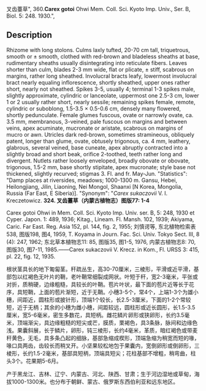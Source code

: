 叉齿薹草",
360.**Carex gotoi** Ohwi Mem. Coll. Sci. Kyoto Imp. Univ., Ser. B, Biol. 5: 248. 1930.",

## Description
Rhizome with long stolons. Culms laxly tufted, 20-70 cm tall, triquetrous, smooth or ± smooth, clothed with red-brown and bladeless sheaths at base, rudimentary sheaths usually disintegrating into reticulate fibers. Leaves shorter than culm, blades 2-3 mm wide, flat or plicate, ± stiff, scabrous on margins, rather long sheathed. Involucral bracts leafy, lowermost involucral bract nearly equaling inflorescence, shortly sheathed, upper ones rather short, nearly not sheathed. Spikes 3-5, usually 4; terminal 1-3 spikes male, slightly approximate, cylindric or lanceolate, uppermost one 2.5-3 cm, lower 1 or 2 usually rather short, nearly sessile; remaining spikes female, remote, cylindric or suboblong, 1.5-3.5 × 0.5-0.6 cm, densely many flowered, shortly pedunculate. Female glumes fuscous, ovate or narrowly ovate, ca. 3.5 mm, membranous, 3-veined, pale fuscous on margins and between veins, apex acuminate, mucronate or aristate, scabrous on margins of mucro or awn. Utricles dark red-brown, sometimes stramineous, obliquely patent, longer than glume, ovate, obtusely trigonous, ca. 4 mm, leathery, glabrous, several veined, base cuneate, apex abruptly contracted into a slightly broad and short beak, orifice 2-toothed, teeth rather long and divergent. Nutlets rather loosely enveloped, broadly obovate or obovate, trigonous, 1.5-2 mm, base shortly stipitate, apex mucronate; style base not thickened, slightly recurved; stigmas 3. Fl. and fr. May-Jun.
  "Statistics": "Damp places at riversides, meadows; 1000-1300 m. Gansu, Hebei, Heilongjiang, Jilin, Liaoning, Nei Mongol, Shaanxi [N Korea, Mongolia, Russia (Far East, E Siberia)].
  "Synonym": "*Carex sukaczovii* V. I. Kreczetowicz.
**324. 叉齿薹草（内蒙古植物志）图版77: 1-4**

Carex gotoi Ohwi in Mem. Coll. Sci. Kyoto Imp. Univ. ser. B, 5: 248, 1930 et Cyper. Japon. 1: 489, 1936; Kitag., Lineam. Fl. Mansh. 102, 1939; Akiyama, Caric. Far East. Reg. Asia 152, pl. 144, fig. 2, 1955; 刘慎谔等, 东北植物检索表538, 图版198, 图4, 1959, T. Koyama in Journ. Fac. Sci. Univ. Tokyo Sect. III, 8 (4): 247, 1962; 东北草本植物志11: 85, 图版35, 图1-5, 1976, 内蒙古植物志8: 70, 图版30, 图7-11, 1985.——Carex sukaczovii V. Krecz. in Kom., Fl. URSS 3: 415, pl. 22, fig. 12, 1935.

根状茎具长的地下匍匐茎。秆疏丛生，高30-70厘米，三棱形，平滑或近平滑，基部包以红褐色无叶片的鞘，老叶鞘常细裂成网状。叶短于秆，宽2-3毫米，平张或对折，质稍硬，边缘粗糙，具较长的叶鞘。苞片叶状，最下面的苞片近等长于花序，具短鞘，上面的苞片渐短，近于无鞘。小穗3-5个，常4个，上端1-3个为雄小穗，间距近，圆柱形或披针形，顶端1个较长，长2.5-3厘米，下面的1-2个常较短，近于无柄；其余的小穗为雌小穗，间距较远，圆柱形或近长圆形，长1.5-3.5厘米，宽5-6毫米，密生多数花，具短柄。雌花鳞片卵形或狭卵形，长约3.5毫米，顶端渐尖，具边缘粗糙的短尖或芒，膜质，栗褐色，具3条脉，脉间和边缘色浅。果囊斜展，长于鳞片，卵形，钝三棱形，长约4毫米，革质，暗红褐色或带麦秆黄色，无毛，具多条凸起的细脉，基部急缩成楔形，顶端急缩为稍宽而短的喙，喙口具两齿，齿较长而稍叉开。小坚果较松地包于果囊内，宽倒卵形或倒卵形，三棱形，长约1.5-2毫米，基部具短柄，顶端具短尖；花柱基部不增粗，稍弯曲，柱头3个。花果期5-6月。

产于黑龙江、吉林、辽宁、内蒙古、河北、陕西、甘肃；生于河边湿地或草甸，海拔1000-1300米。也分布于朝鲜、蒙古、俄罗斯东西伯利亚和远东地区。
